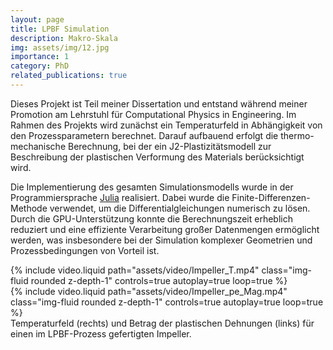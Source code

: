 ```yaml
---
layout: page
title: LPBF Simulation
description: Makro-Skala
img: assets/img/12.jpg
importance: 1
category: PhD
related_publications: true
---
```


Dieses Projekt ist Teil meiner Dissertation und entstand während meiner Promotion am Lehrstuhl für Computational Physics in Engineering. Im Rahmen des Projekts wird zunächst ein Temperaturfeld in Abhängigkeit von den Prozessparametern berechnet. Darauf aufbauend erfolgt die thermo-mechanische Berechnung, bei der ein J2-Plastizitätsmodell zur Beschreibung der plastischen Verformung des Materials berücksichtigt wird.

Die Implementierung des gesamten Simulationsmodells wurde in der Programmiersprache [Julia](https://julialang.org/) realisiert. Dabei wurde die Finite-Differenzen-Methode verwendet, um die Differentialgleichungen numerisch zu lösen. Durch die GPU-Unterstützung konnte die Berechnungszeit erheblich reduziert und eine effiziente Verarbeitung großer Datenmengen ermöglicht werden, was insbesondere bei der Simulation komplexer Geometrien und Prozessbedingungen von Vorteil ist.

<div class="row mt-3">
    <div class="col-sm mt-3 mt-md-0">
        {% include video.liquid path="assets/video/Impeller_T.mp4" class="img-fluid rounded z-depth-1" controls=true autoplay=true loop=true %}
    </div>
    <div class="col-sm mt-3 mt-md-0">
        {% include video.liquid path="assets/video/Impeller_pe_Mag.mp4" class="img-fluid rounded z-depth-1" controls=true autoplay=true loop=true %}
    </div>
</div>
<div class="caption">
    Temperaturfeld (rechts) und Betrag der plastischen Dehnungen (links) für einen im LPBF-Prozess gefertigten Impeller.
</div>


